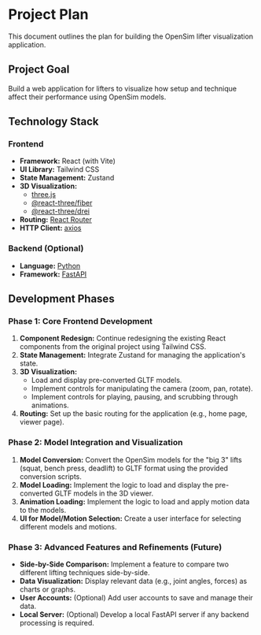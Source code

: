 # Project Plan

This document outlines the plan for building the OpenSim lifter visualization application.

## Project Goal

Build a web application for lifters to visualize how setup and technique affect their performance using OpenSim models.

## Technology Stack

### Frontend

*   **Framework:** React (with Vite)
*   **UI Library:** Tailwind CSS
*   **State Management:** Zustand
*   **3D Visualization:**
    *   [three.js](https://threejs.org/)
    *   [@react-three/fiber](https://docs.pmnd.rs/react-three-fiber/)
    *   [@react-three/drei](https://github.com/pmndrs/drei)
*   **Routing:** [React Router](https://reactrouter.com/)
*   **HTTP Client:** [axios](https://axios-http.com/)

### Backend (Optional)

*   **Language:** [Python](https://www.python.org/)
*   **Framework:** [FastAPI](https://fastapi.tiangolo.com/)

## Development Phases

### Phase 1: Core Frontend Development

1.  **Component Redesign:** Continue redesigning the existing React components from the original project using Tailwind CSS.
2.  **State Management:** Integrate Zustand for managing the application's state.
3.  **3D Visualization:**
    *   Load and display pre-converted GLTF models.
    *   Implement controls for manipulating the camera (zoom, pan, rotate).
    *   Implement controls for playing, pausing, and scrubbing through animations.
4.  **Routing:** Set up the basic routing for the application (e.g., home page, viewer page).

### Phase 2: Model Integration and Visualization

1.  **Model Conversion:** Convert the OpenSim models for the "big 3" lifts (squat, bench press, deadlift) to GLTF format using the provided conversion scripts.
2.  **Model Loading:** Implement the logic to load and display the pre-converted GLTF models in the 3D viewer.
3.  **Animation Loading:** Implement the logic to load and apply motion data to the models.
4.  **UI for Model/Motion Selection:** Create a user interface for selecting different models and motions.

### Phase 3: Advanced Features and Refinements (Future)

*   **Side-by-Side Comparison:** Implement a feature to compare two different lifting techniques side-by-side.
*   **Data Visualization:** Display relevant data (e.g., joint angles, forces) as charts or graphs.
*   **User Accounts:** (Optional) Add user accounts to save and manage their data.
*   **Local Server:** (Optional) Develop a local FastAPI server if any backend processing is required.
